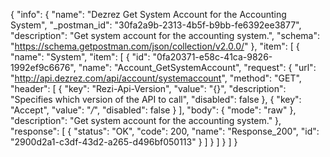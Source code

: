 {
  "info": {
    "name": "Dezrez Get System Account for the Accounting System",
    "_postman_id": "30fa2a9b-2313-4b5f-b9bb-fe6392ee3877",
    "description": "Get system account for the accounting system.",
    "schema": "https://schema.getpostman.com/json/collection/v2.0.0/"
  },
  "item": [
    {
      "name": "System",
      "item": [
        {
          "id": "0fa20371-e58c-41ca-9826-1992ef9c6676",
          "name": "Account_GetSystemAccount",
          "request": {
            "url": "http://api.dezrez.com/api/account/systemaccount",
            "method": "GET",
            "header": [
              {
                "key": "Rezi-Api-Version",
                "value": "{}",
                "description": "Specifies which version of the API to call",
                "disabled": false
              },
              {
                "key": "Accept",
                "value": "*/*",
                "disabled": false
              }
            ],
            "body": {
              "mode": "raw"
            },
            "description": "Get system account for the accounting system."
          },
          "response": [
            {
              "status": "OK",
              "code": 200,
              "name": "Response_200",
              "id": "2900d2a1-c3df-43d2-a265-d496bf050113"
            }
          ]
        }
      ]
    }
  ]
}